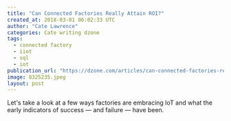 ```yaml
---
title: "Can Connected Factories Really Attain ROI?"
created_at: 2018-03-01 06:02:33 UTC
author: "Cate Lawrence"
categories: Cate writing dzone
tags: 
  - connected factory
  - iiot
  - sql
  - iot
publication_url: "https://dzone.com/articles/can-connected-factories-really-attain-roi"
image: 8325235.jpeg
layout: post
---
```

Let's take a look at a few ways factories are embracing IoT and what the early indicators of success — and failure — have been.

